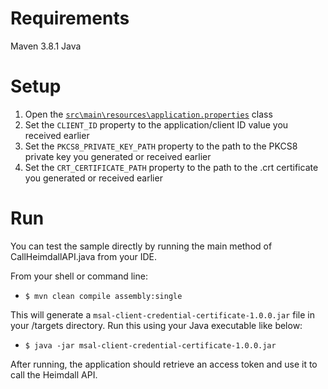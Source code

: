# Requirements
Maven 3.8.1
Java

# Setup

1. Open the [`src\main\resources\application.properties`](src\main\resources\application.properties) class
2. Set the `CLIENT_ID` property to the application/client ID value you received earlier
3. Set the `PKCS8_PRIVATE_KEY_PATH` property to the path to the PKCS8 private key you generated or received earlier
4. Set the `CRT_CERTIFICATE_PATH` property to the path to the .crt certificate you generated or received earlier

# Run

You can test the sample directly by running the main method of CallHeimdallAPI.java from your IDE.

From your shell or command line:

- `$ mvn clean compile assembly:single`

This will generate a `msal-client-credential-certificate-1.0.0.jar` file in your /targets directory. Run this using your Java executable like below:

- `$ java -jar msal-client-credential-certificate-1.0.0.jar`


After running, the application should retrieve an access token and use it to call the Heimdall API. 